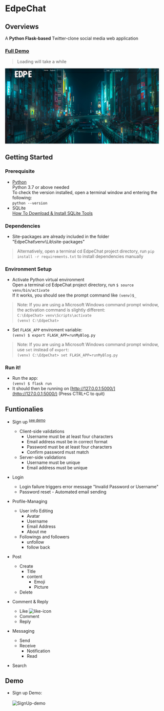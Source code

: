 
# EdpeChat
## Overviews
A **Python Flask-based** Twitter-clone social media web application </br>
### [Full Demo](https://edpegg.herokuapp.com/) </br>
> Loading will take a while

![full-demo](/screenshots/full-demo.png)
</br>
## Getting Started
### Prerequisite

 - [Python](https://www.python.org/downloads/)<br />
	Python 3.7 or above needed <br />
	To check the version installed, open a terminal window and entering the following: <br />
	``python --version``
 - SQLite <br />
	 [How To Download & Install SQLite Tools](How%20To%20Download%20&%20Install%20SQLite%20Tools)
### Dependencies
	
 - Site-packages are already included in the folder "EdpeChat\venv\Lib\site-packages"
 > Alternatively, open a terminal cd EdpeChat project directory, run  ``pip install -r requirements.txt`` to install dependencies manually
 
### Environment Setup
 - Activate Python virtual environment <br />
 Open a terminal cd EdpeChat project directory, run
  ``$ source venv/bin/activate``<br />
 If it works, you should see the prompt command like
 ``(venv)$_`` 
 > Note: If you are using a Microsoft Windows command prompt window, the activation command is slightly different: </br>
 > ``C:\EdpeChat> venv\Scripts\activate``<br />
 > ``(venv) C:\EdpeChat>``
 
 - Set ``FLASK_APP`` enviroment variable: </br>
 ``(venv) $ export FLASK_APP=runMyBlog.py``
 > Note:  If you are using a Microsoft Windows command prompt window, use `set` instead of `export`: </br>
 > `(venv) C:\EdpeChat> set FLASK_APP=runMyBlog.py`

### Run it!
 - Run the app: </br>
 `(venv) $ flask run`
 -  It should then be running on  [http://127.0.0.1:5000/](http://127.0.0.1:5000/)  (Press CTRL+C to quit)

	 
## Funtionalies
 - Sign up <sup>[see demo](#myfootnote1)</sup>
	 - Client-side validations
		 - Username must be at least four characters 
		 - Email address must be in correct format
		 - Password must be at least four characters
		 - Confirm password must match
	 - Server-side validations
		 - Username must be unique
		 - Email address must be unique
 - Login
	 - Login failure triggers error message "Invalid Password or Username"
	 - Password reset - Automated email sending
 - Profile-Managing
	 - User info Editing
		 - Avatar
		 - Username
		 - Email Address
		 - About me
	- Followings and followers
		- unfollow 
		- follow back
 - Post
	 - Create
		 - Title 
		 - content
			 - Emoji
			 - Picture
	 - Delete
	 
 - Comment & Reply   
	 - Like ![like-icon](https://img.icons8.com/material-sharp/24/000000/facebook-like--v1.png%22)
	 - Comment
	 - Reply
 - Messaging
	 - Send
	 - Receive
		 - Notification
		 - Read
 - Search
 
## Demo
- <a name="myfootnote1">Sign up Demo: </a>
<br></br>
![SignUp-demo](/screenshots/SignUp.gif)
